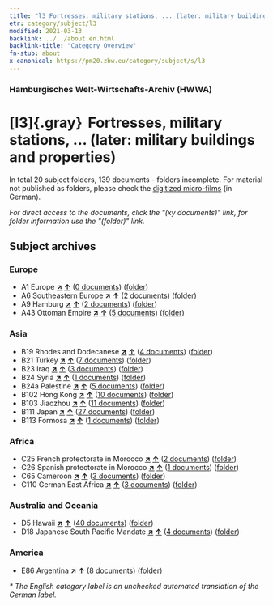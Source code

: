 ```yaml
---
title: "l3 Fortresses, military stations, ... (later: military buildings and properties)"
etr: category/subject/l3
modified: 2021-03-13
backlink: ../../about.en.html
backlink-title: "Category Overview"
fn-stub: about
x-canonical: https://pm20.zbw.eu/category/subject/s/l3
---
```


### Hamburgisches Welt-Wirtschafts-Archiv (HWWA)
# [l3]{.gray}&#8201; Fortresses, military stations, ... (later: military buildings and properties)&#160; 





In total 20 subject folders, 139 documents - folders incomplete.
For material not published as folders, please check the [digitized micro-films](/film/h1_sh.de.html) (in German).

_For direct access to the documents, click the "(xy documents)" link, for folder information use the "(folder)" link._

## Subject archives



### Europe

- A1 Europe [**&nearr;**](../../../geo/i/140892/about.en.html "Europe (all folders)") [**&uarr;**](../../../geo/about.en.html#A1 "Country category system") (<a href="https://pm20.zbw.eu/dfgview/sh/140892,144773" title="about: Europe : Fortresses, military stations, ... (later: military buildings and properties)" target="_blank">0 documents</a>) ([folder](../../../../folder/sh/1408xx/140892/1447xx/144773/about.en.html))
- A6 Southeastern Europe [**&nearr;**](../../../geo/i/140900/about.en.html "Southeastern Europe (all folders)") [**&uarr;**](../../../geo/about.en.html#A6 "Country category system") (<a href="https://pm20.zbw.eu/dfgview/sh/140900,144773" title="about: Southeastern Europe : Fortresses, military stations, ... (later: military buildings and properties)" target="_blank">2 documents</a>) ([folder](../../../../folder/sh/1409xx/140900/1447xx/144773/about.en.html))
- A9 Hamburg [**&nearr;**](../../../geo/i/140905/about.en.html "Hamburg (all folders)") [**&uarr;**](../../../geo/about.en.html#A9 "Country category system") (<a href="https://pm20.zbw.eu/dfgview/sh/140905,144773" title="about: Hamburg : Fortresses, military stations, ... (later: military buildings and properties)" target="_blank">2 documents</a>) ([folder](../../../../folder/sh/1409xx/140905/1447xx/144773/about.en.html))
- A43 Ottoman Empire [**&nearr;**](../../../geo/i/141034/about.en.html "Ottoman Empire (all folders)") [**&uarr;**](../../../geo/about.en.html#A43 "Country category system") (<a href="https://pm20.zbw.eu/dfgview/sh/141034,144773" title="about: Ottoman Empire : Fortresses, military stations, ... (later: military buildings and properties)" target="_blank">5 documents</a>) ([folder](../../../../folder/sh/1410xx/141034/1447xx/144773/about.en.html))

### Asia

- B19 Rhodes and Dodecanese [**&nearr;**](../../../geo/i/141106/about.en.html "Rhodes and Dodecanese (all folders)") [**&uarr;**](../../../geo/about.en.html#B19 "Country category system") (<a href="https://pm20.zbw.eu/dfgview/sh/141106,144773" title="about: Rhodes and Dodecanese : Fortresses, military stations, ... (later: military buildings and properties)" target="_blank">4 documents</a>) ([folder](../../../../folder/sh/1411xx/141106/1447xx/144773/about.en.html))
- B21 Turkey [**&nearr;**](../../../geo/i/141111/about.en.html "Turkey (all folders)") [**&uarr;**](../../../geo/about.en.html#B21 "Country category system") (<a href="https://pm20.zbw.eu/dfgview/sh/141111,144773" title="about: Turkey : Fortresses, military stations, ... (later: military buildings and properties)" target="_blank">7 documents</a>) ([folder](../../../../folder/sh/1411xx/141111/1447xx/144773/about.en.html))
- B23 Iraq [**&nearr;**](../../../geo/i/141113/about.en.html "Iraq (all folders)") [**&uarr;**](../../../geo/about.en.html#B23 "Country category system") (<a href="https://pm20.zbw.eu/dfgview/sh/141113,144773" title="about: Iraq : Fortresses, military stations, ... (later: military buildings and properties)" target="_blank">3 documents</a>) ([folder](../../../../folder/sh/1411xx/141113/1447xx/144773/about.en.html))
- B24 Syria [**&nearr;**](../../../geo/i/141114/about.en.html "Syria (all folders)") [**&uarr;**](../../../geo/about.en.html#B24 "Country category system") (<a href="https://pm20.zbw.eu/dfgview/sh/141114,144773" title="about: Syria : Fortresses, military stations, ... (later: military buildings and properties)" target="_blank">1 documents</a>) ([folder](../../../../folder/sh/1411xx/141114/1447xx/144773/about.en.html))
- B24a Palestine [**&nearr;**](../../../geo/i/141115/about.en.html "Palestine (all folders)") [**&uarr;**](../../../geo/about.en.html#B24a "Country category system") (<a href="https://pm20.zbw.eu/dfgview/sh/141115,144773" title="about: Palestine : Fortresses, military stations, ... (later: military buildings and properties)" target="_blank">5 documents</a>) ([folder](../../../../folder/sh/1411xx/141115/1447xx/144773/about.en.html))
- B102 Hong Kong [**&nearr;**](../../../geo/i/141268/about.en.html "Hong Kong (all folders)") [**&uarr;**](../../../geo/about.en.html#B102 "Country category system") (<a href="https://pm20.zbw.eu/dfgview/sh/141268,144773" title="about: Hong Kong : Fortresses, military stations, ... (later: military buildings and properties)" target="_blank">10 documents</a>) ([folder](../../../../folder/sh/1412xx/141268/1447xx/144773/about.en.html))
- B103 Jiaozhou [**&nearr;**](../../../geo/i/126163/about.en.html "Jiaozhou (all folders)") [**&uarr;**](../../../geo/about.en.html#B103 "Country category system") (<a href="https://pm20.zbw.eu/dfgview/sh/126163,144773" title="about: Jiaozhou : Fortresses, military stations, ... (later: military buildings and properties)" target="_blank">11 documents</a>) ([folder](../../../../folder/sh/1261xx/126163/1447xx/144773/about.en.html))
- B111 Japan [**&nearr;**](../../../geo/i/141272/about.en.html "Japan (all folders)") [**&uarr;**](../../../geo/about.en.html#B111 "Country category system") (<a href="https://pm20.zbw.eu/dfgview/sh/141272,144773" title="about: Japan : Fortresses, military stations, ... (later: military buildings and properties)" target="_blank">27 documents</a>) ([folder](../../../../folder/sh/1412xx/141272/1447xx/144773/about.en.html))
- B113 Formosa [**&nearr;**](../../../geo/i/141274/about.en.html "Formosa (all folders)") [**&uarr;**](../../../geo/about.en.html#B113 "Country category system") (<a href="https://pm20.zbw.eu/dfgview/sh/141274,144773" title="about: Formosa : Fortresses, military stations, ... (later: military buildings and properties)" target="_blank">1 documents</a>) ([folder](../../../../folder/sh/1412xx/141274/1447xx/144773/about.en.html))

### Africa

- C25 French protectorate in Morocco [**&nearr;**](../../../geo/i/141358/about.en.html "French protectorate in Morocco (all folders)") [**&uarr;**](../../../geo/about.en.html#C25 "Country category system") (<a href="https://pm20.zbw.eu/dfgview/sh/141358,144773" title="about: French protectorate in Morocco : Fortresses, military stations, ... (later: military buildings and properties)" target="_blank">2 documents</a>) ([folder](../../../../folder/sh/1413xx/141358/1447xx/144773/about.en.html))
- C26 Spanish protectorate in Morocco [**&nearr;**](../../../geo/i/141359/about.en.html "Spanish protectorate in Morocco (all folders)") [**&uarr;**](../../../geo/about.en.html#C26 "Country category system") (<a href="https://pm20.zbw.eu/dfgview/sh/141359,144773" title="about: Spanish protectorate in Morocco : Fortresses, military stations, ... (later: military buildings and properties)" target="_blank">1 documents</a>) ([folder](../../../../folder/sh/1413xx/141359/1447xx/144773/about.en.html))
- C65 Cameroon [**&nearr;**](../../../geo/i/141410/about.en.html "Cameroon (all folders)") [**&uarr;**](../../../geo/about.en.html#C65 "Country category system") (<a href="https://pm20.zbw.eu/dfgview/sh/141410,144773" title="about: Cameroon : Fortresses, military stations, ... (later: military buildings and properties)" target="_blank">3 documents</a>) ([folder](../../../../folder/sh/1414xx/141410/1447xx/144773/about.en.html))
- C110 German East Africa [**&nearr;**](../../../geo/i/141471/about.en.html "German East Africa (all folders)") [**&uarr;**](../../../geo/about.en.html#C110 "Country category system") (<a href="https://pm20.zbw.eu/dfgview/sh/141471,144773" title="about: German East Africa : Fortresses, military stations, ... (later: military buildings and properties)" target="_blank">3 documents</a>) ([folder](../../../../folder/sh/1414xx/141471/1447xx/144773/about.en.html))

### Australia and Oceania

- D5 Hawaii [**&nearr;**](../../../geo/i/141595/about.en.html "Hawaii (all folders)") [**&uarr;**](../../../geo/about.en.html#D5 "Country category system") (<a href="https://pm20.zbw.eu/dfgview/sh/141595,144773" title="about: Hawaii : Fortresses, military stations, ... (later: military buildings and properties)" target="_blank">40 documents</a>) ([folder](../../../../folder/sh/1415xx/141595/1447xx/144773/about.en.html))
- D18 Japanese South Pacific Mandate [**&nearr;**](../../../geo/i/141618/about.en.html "Japanese South Pacific Mandate (all folders)") [**&uarr;**](../../../geo/about.en.html#D18 "Country category system") (<a href="https://pm20.zbw.eu/dfgview/sh/141618,144773" title="about: Japanese South Pacific Mandate : Fortresses, military stations, ... (later: military buildings and properties)" target="_blank">4 documents</a>) ([folder](../../../../folder/sh/1416xx/141618/1447xx/144773/about.en.html))

### America

- E86 Argentina [**&nearr;**](../../../geo/i/141692/about.en.html "Argentina (all folders)") [**&uarr;**](../../../geo/about.en.html#E86 "Country category system") (<a href="https://pm20.zbw.eu/dfgview/sh/141692,144773" title="about: Argentina : Fortresses, military stations, ... (later: military buildings and properties)" target="_blank">8 documents</a>) ([folder](../../../../folder/sh/1416xx/141692/1447xx/144773/about.en.html))


_* The English category label is an unchecked automated translation of the German label._

